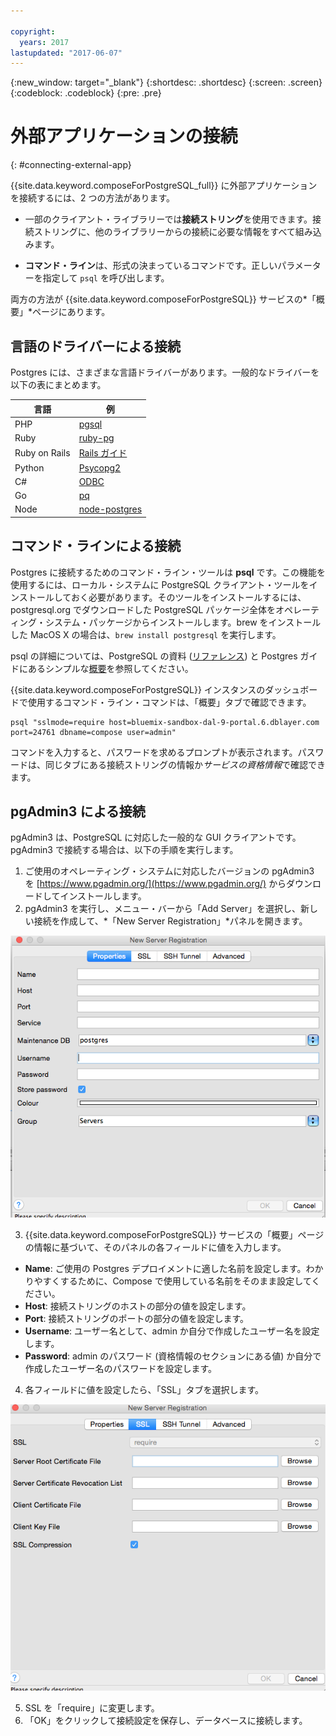```yaml
---

copyright:
  years: 2017
lastupdated: "2017-06-07"
---
```


{:new_window: target="_blank"}
{:shortdesc: .shortdesc}
{:screen: .screen}
{:codeblock: .codeblock}
{:pre: .pre}

# 外部アプリケーションの接続
{: #connecting-external-app}

{{site.data.keyword.composeForPostgreSQL_full}} に外部アプリケーションを接続するには、2 つの方法があります。

- 一部のクライアント・ライブラリーでは**接続ストリング**を使用できます。接続ストリングに、他のライブラリーからの接続に必要な情報をすべて組み込みます。

- **コマンド・ライン**は、形式の決まっているコマンドです。正しいパラメーターを指定して `psql` を呼び出します。

両方の方法が {{site.data.keyword.composeForPostgreSQL}} サービスの*「概要」*ページにあります。

## 言語のドライバーによる接続

Postgres には、さまざまな言語ドライバーがあります。一般的なドライバーを以下の表にまとめます。

言語|例
----------|-----------
PHP|[pgsql](http://php.net/manual/en/pgsql.examples-basic.php)
Ruby|[ruby-pg](https://bitbucket.org/ged/ruby-pg/wiki/Home)
Ruby on Rails|[Rails ガイド](http://edgeguides.rubyonrails.org/configuring.html#configuring-a-postgresql-database)
Python|[Psycopg2](https://wiki.postgresql.org/wiki/Psycopg2_Tutorial)
C#|[ODBC](https://wiki.postgresql.org/wiki/Using_Microsoft_.NET_with_the_PostgreSQL_Database_Server_via_ODBC)
Go|[pq](https://godoc.org/github.com/lib/pq)
Node|[node-postgres](https://github.com/brianc/node-postgres/wiki/Example)

## コマンド・ラインによる接続

Postgres に接続するためのコマンド・ライン・ツールは **psql** です。この機能を使用するには、ローカル・システムに PostgreSQL クライアント・ツールをインストールしておく必要があります。そのツールをインストールするには、postgresql.org でダウンロードした PostgreSQL パッケージ全体をオペレーティング・システム・パッケージからインストールします。brew をインストールした MacOS X の場合は、`brew install postgresql` を実行します。   

psql の詳細については、PostgreSQL の資料 ([リファレンス](https://www.postgresql.org/docs/current/static/app-psql.html)) と Postgres ガイドにあるシンプルな[概要](http://postgresguide.com/utilities/psql.html)を参照してください。

{{site.data.keyword.composeForPostgreSQL}} インスタンスのダッシュボードで使用するコマンド・ライン・コマンドは、「概要」タブで確認できます。

```
psql "sslmode=require host=bluemix-sandbox-dal-9-portal.6.dblayer.com port=24761 dbname=compose user=admin"
```

コマンドを入力すると、パスワードを求めるプロンプトが表示されます。パスワードは、同じタブにある接続ストリングの情報か*サービスの資格情報*で確認できます。

## pgAdmin3 による接続

pgAdmin3 は、PostgreSQL に対応した一般的な GUI クライアントです。pgAdmin3 で接続する場合は、以下の手順を実行します。

1. ご使用のオペレーティング・システムに対応したバージョンの pgAdmin3 を [https://www.pgadmin.org/](https://www.pgadmin.org/) からダウンロードしてインストールします。
2. pgAdmin3 を実行し、メニュー・バーから「Add Server」を選択し、新しい接続を作成して、*「New Server Registration」*パネルを開きます。

  ![pgAdmin3 の「New Server Registration」パネルの「Properties」タブ](./images/pgadmin.png "pgAdmin3 の「New Server Registration」パネルの「Properties」タブ")

3. {{site.data.keyword.composeForPostgreSQL}} サービスの「概要」ページの情報に基づいて、そのパネルの各フィールドに値を入力します。

  * **Name**: ご使用の Postgres デプロイメントに適した名前を設定します。わかりやすくするために、Compose で使用している名前をそのまま設定してください。
  * **Host**: 接続ストリングのホストの部分の値を設定します。
  * **Port**: 接続ストリングのポートの部分の値を設定します。
  * **Username**: ユーザー名として、admin か自分で作成したユーザー名を設定します。
  * **Password**: admin のパスワード (資格情報のセクションにある値) か自分で作成したユーザー名のパスワードを設定します。

4. 各フィールドに値を設定したら、「SSL」タブを選択します。

  ![pgAdmin3 の「New Server Registration」パネルの「SSL」タブ](./images/pgadmin_ssl.png "pgAdmin3 の「New Server Registration」パネルの「SSL」タブ")

5. SSL を「require」に変更します。
6. 「OK」をクリックして接続設定を保存し、データベースに接続します。

